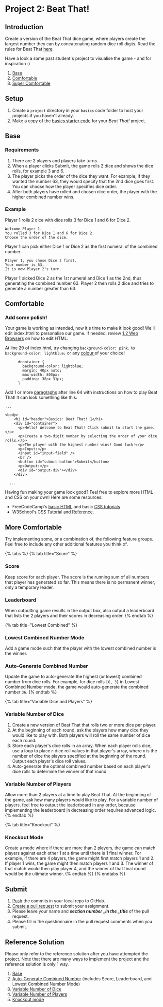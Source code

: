 # Project 2: Beat That!

## Introduction

Create a version of the Beat That dice game, where players create the largest number they can by concatenating random dice roll digits. Read the rules for Beat That [here](https://www.activityvillage.co.uk/beat-that).

Have a look a some past student's project to visualise the game - and for inspiration :)

1. [Base](https://eggcodes.github.io/basics-beat-that/)
2. [Comfortable](https://averygan.github.io/basics-beat-that/)
3. [Super Comfortable](https://lim-jiahao.github.io/basics-beat-that/)

## Setup

1. Create a `project` directory in your `basics` code folder to host your projects if you haven't already.
2. Make a copy of the [basics starter code](https://github.com/rocketacademy/basics-starter-code/archive/refs/heads/main.zip) for your _Beat That!_ project.

## Base

### Requirements

1. There are 2 players and players take turns.
2. When a player clicks Submit, the game rolls 2 dice and shows the dice rolls, for example 3 and 6.
3. The player picks the order of the dice they want. For example, if they wanted the number 63, they would specify that the 2nd dice goes first. You can choose how the player specifies dice order.
4. After both players have rolled and chosen dice order, the player with the higher combined number wins.

### Example

Player 1 rolls 2 dice with dice rolls 3 for Dice 1 and 6 for Dice 2.

```
Welcome Player 1.
You rolled 3 for Dice 1 and 6 for Dice 2.
Choose the order of the dice.
```

Player 1 can pick either Dice 1 or Dice 2 as the first numeral of the combined number.

```
Player 1, you chose Dice 2 first.
Your number is 63.
It is now Player 2's turn.
```

Player 1 picked Dice 2 as the 1st numeral and Dice 1 as the 2nd, thus generating the combined number 63. Player 2 then rolls 2 dice and tries to generate a number greater than 63.

## Comfortable

### Add some polish!

Your game is working as intended, now it's time to make it look good! We'll edit index.html to personalise our game. If needed, review [1.2 Web Browsers](https://basics.rocketacademy.co/1-introduction/1.2-web-browsers) on how to edit HTML.

At line 29 of index.html, try changing `background-color: pink;` to `background-color: lightblue;` or any [colour ](https://www.w3schools.com/colors/colors\_names.asp)of your choice!

```
      #container {
        background-color: lightblue;
        margin: 40px auto;
        max-width: 800px;
        padding: 38px 31px;
      }
```

Add 1 or more [paragraphs](https://www.w3schools.com/html/html\_paragraphs.asp) after line 64 with instructions on how to play Beat That! It can look something like this:

```
...

<body>
    <h1 id="header">Basics: Beat That! 🚀</h1>
    <div id="container">
      <p>Hello! Welcome to Beat That! Click submit to start the game.</p>
      <p>Create a two-digit number by selecting the order of your dice rolls.</p>
      <p>The player with the highest number wins! Good luck!</p>
      <p>Input:</p>
      <input id="input-field" />
      <br />
      <button id="submit-button">Submit</button>
      <p>Output:</p>
      <div id="output-div"></div>
    </div>
    
  ...
```

Having fun making your game look good? Feel free to explore more HTML and CSS on your own! Here are some resources:

* FreeCodeCamp's [basic HTML](https://www.freecodecamp.org/learn/responsive-web-design/#basic-html-and-html5) and basic [CSS tutorials](https://www.freecodecamp.org/learn/responsive-web-design/#basic-css)
* W3School's CSS [Tutorial](https://www.w3schools.com/css/default.asp) and [Reference](https://www.w3schools.com/cssref/default.asp).

## More Comfortable

Try implementing some, or a combination of, the following feature groups. Feel free to include any other additional features you think of.

{% tabs %}
{% tab title="Score" %}
### Score

Keep score for each player. The score is the running sum of all numbers that player has generated so far. This means there is no permanent winner, only a temporary leader.

### Leaderboard

When outputting game results in the output box, also output a leaderboard that lists the 2 players and their scores in decreasing order.
{% endtab %}

{% tab title="Lowest Combined" %}
### Lowest Combined Number Mode

Add a game mode such that the player with the lowest combined number is the winner.

### Auto-Generate Combined Number

Update the game to auto-generate the highest (or lowest) combined number from dice rolls. For example, for dice rolls `[6, 3]` in Lowest Combined Number mode, the game would auto-generate the combined number `36`.
{% endtab %}

{% tab title="Variable Dice and Players" %}
### Variable Number of Dice

1. Create a new version of Beat That that rolls two or more dice per player.
2. At the beginning of each round, ask the players how many dice they would like to play with. Both players will roll the same number of dice each round.
3. Store each player's dice rolls in an array. When each player rolls dice, use a loop to place `n` dice roll values in that player's array, where `n` is the number of dice the players specified at the beginning of the round. Output each player's dice roll values.
4. Auto-generate the optimal combined number based on each player's dice rolls to determine the winner of that round.

### Variable Number of Players

Allow more than 2 players at a time to play Beat That. At the beginning of the game, ask how many players would like to play. For a variable number of players, feel free to output the leaderboard in any order, because implementing the leaderboard in decreasing order requires advanced logic.
{% endtab %}

{% tab title="Knockout" %}
### Knockout Mode

Create a mode where if there are more than 2 players, the game can match players against each other 1 at a time until there is 1 final winner. For example, if there are 4 players, the game might first match players 1 and 2. If player 1 wins, the game might then match players 1 and 3. The winner of that match would then play player 4, and the winner of that final round would be the ultimate winner.
{% endtab %}
{% endtabs %}

## Submit

1. [Push](../7-github/7.1-github-fork-and-pull-request.md#git-push) the commits in your local repo to GitHub.
2. [Create a pull request](../7-github/7.1-github-fork-and-pull-request.md#github-pull-request) to submit your assignment.
3. Please leave your name and _**section number \_in the \_title**_ of the pull request.
4. Please fill in the questionnaire in the pull request comments when you submit.

## Reference Solution

Please only refer to the reference solution after you have attempted the project. Note that there are many ways to implement the project and the reference solution is only 1 way.

1. [Base](https://github.com/rocketacademy/basics-beat-that/blob/base/script.js)
2. [Auto-Generate Combined Number](https://github.com/rocketacademy/basics-beat-that/blob/moreComfortable-autoGenerateCombinedNum/script.js) (includes Score, Leaderboard, and Lowest Combined Number Mode)
3. [Variable Number of Dice](https://github.com/rocketacademy/basics-beat-that/blob/moreComfortable-variableNumDice/script.js)
4. [Variable Number of Players](https://github.com/rocketacademy/basics-beat-that/blob/moreComfortable-variableNumPlayers/script.js)
5. [Knockout mode](https://github.com/rocketacademy/basics-beat-that/blob/moreComfortable-knockout/script.js)
